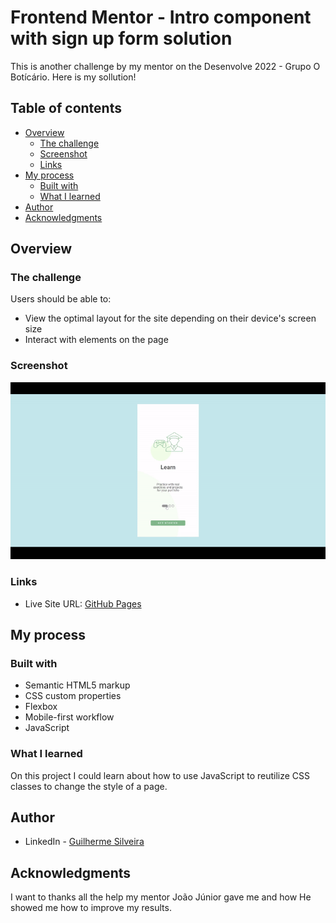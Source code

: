 # Frontend Mentor - Intro component with sign up form solution

This is another challenge by my mentor on the Desenvolve 2022 - Grupo O Botícário. Here is my sollution!

## Table of contents

- [Overview](#overview)
  - [The challenge](#the-challenge)
  - [Screenshot](#screenshot)
  - [Links](#links)
- [My process](#my-process)
  - [Built with](#built-with)
  - [What I learned](#what-i-learned)
- [Author](#author)
- [Acknowledgments](#acknowledgments)

## Overview

### The challenge

Users should be able to:

- View the optimal layout for the site depending on their device's screen size
- Interact with elements on the page

### Screenshot

![](./images/Walthrough-Screen-Gif.gif)

### Links

- Live Site URL: [GitHub Pages](https://guisilveira.github.io/Walkthrough-Screen/)

## My process

### Built with

- Semantic HTML5 markup
- CSS custom properties
- Flexbox
- Mobile-first workflow
- JavaScript

### What I learned

On this project I could learn about how to use JavaScript to reutilize CSS classes to change the style of a page.

## Author

- LinkedIn - [Guilherme Silveira](https://www.linkedin.com/in/guilherme-silveira-coutinho/)

## Acknowledgments

I want to thanks all the help my mentor João Júnior gave me and how He showed me how to improve my results.
